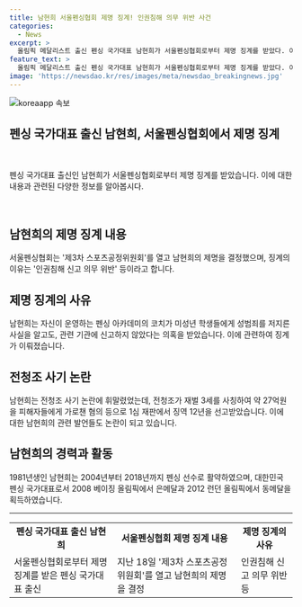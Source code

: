 ```yaml
---
title: 남현희 서울펜싱협회 제명 징계! 인권침해 의무 위반 사건
categories:
  - News
excerpt: >
  올림픽 메달리스트 출신 펜싱 국가대표 남현희가 서울펜싱협회로부터 제명 징계를 받았다. 이는 최고 수위의 징계로, 인권침해 신고 의무 위반 등이 이유로 제명 결정. 남현희는 피해자가 된 미성년 학생들에 대한 코치의 성범죄 사실을 알고도 신고하지 않았다는 의혹을 받고 있다. 또한, 전청조 사기 사건에 연루돼 대한체육회와 대한펜싱협회 이사직에서 물러난 바 있다. 2008 베이징 올림픽 은메달과 2012 런던 올림픽 동메달을 획득한 그는 전청조와 관련된 논란도 끌고 있다.
feature_text: >
  올림픽 메달리스트 출신 펜싱 국가대표 남현희가 서울펜싱협회로부터 제명 징계를 받았다. 이는 최고 수위의 징계로, 인권침해 신고 의무 위반 등이 이유로 제명 결정. 남현희는 피해자가 된 미성년 학생들에 대한 코치의 성범죄 사실을 알고도 신고하지 않았다는 의혹을 받고 있다. 또한, 전청조 사기 사건에 연루돼 대한체육회와 대한펜싱협회 이사직에서 물러난 바 있다. 2008 베이징 올림픽 은메달과 2012 런던 올림픽 동메달을 획득한 그는 전청조와 관련된 논란도 끌고 있다.
image: 'https://newsdao.kr/res/images/meta/newsdao_breakingnews.jpg'
---
```


<p><img src="https://newsdao.kr/res/images/meta/newsdao_breakingnews.jpg" alt="koreaapp 속보" /></p>

<h2 data-ke-size="size26">펜싱 국가대표 출신 남현희, 서울펜싱협회에서 제명 징계</h2>

<p data-ke-size="size16">&nbsp;</p>

<p>펜싱 국가대표 출신인 남현희가 서울펜싱협회로부터 제명 징계를 받았습니다. 이에 대한 내용과 관련된 다양한 정보를 알아봅시다.</p>

<p data-ke-size="size16">&nbsp;</p>

<h2 data-ke-size="size24">남현희의 제명 징계 내용</h2>

<p data-ke-size="size16">서울펜싱협회는 '제3차 스포츠공정위원회'를 열고 남현희의 제명을 결정했으며, 징계의 이유는 '인권침해 신고 의무 위반' 등이라고 합니다.</p>

<h2 data-ke-size="size24">제명 징계의 사유</h2>

<p data-ke-size="size16">남현희는 자신이 운영하는 펜싱 아카데미의 코치가 미성년 학생들에게 성범죄를 저지른 사실을 알고도, 관련 기관에 신고하지 않았다는 의혹을 받았습니다. 이에 관련하여 징계가 이뤄졌습니다.</p>

<h2 data-ke-size="size24">전청조 사기 논란</h2>

<p data-ke-size="size16">남현희는 전청조 사기 논란에 휘말렸었는데, 전청조가 재벌 3세를 사칭하여 약 27억원을 피해자들에게 가로챈 혐의 등으로 1심 재판에서 징역 12년을 선고받았습니다. 이에 대한 남현희의 관련 발언들도 논란이 되고 있습니다.</p>

<h2 data-ke-size="size24">남현희의 경력과 활동</h2>

<p data-ke-size="size16">1981년생인 남현희는 2004년부터 2018년까지 펜싱 선수로 활약하였으며, 대한민국 펜싱 국가대표로서 2008 베이징 올림픽에서 은메달과 2012 런던 올림픽에서 동메달을 획득하였습니다.</p>

<hr>

<table>
    <tr>
        <td style="text-align: center; height: 17px;"><b>펜싱 국가대표 출신 남현희</b></td>
        <td style="text-align: center; height: 17px;"><b>서울펜싱협회 제명 징계 내용</b></td>
        <td style="text-align: center; height: 17px;"><b>제명 징계의 사유</b></td>
    </tr>
    <tr>
        <td>서울펜싱협회로부터 제명 징계를 받은 펜싱 국가대표 출신</td>
        <td>지난 18일 '제3차 스포츠공정위원회'를 열고 남현희의 제명을 결정</td>
        <td>인권침해 신고 의무 위반 등</td>
    </tr>
</table>

<p data-ke-size="size16">&nbsp;</p>

